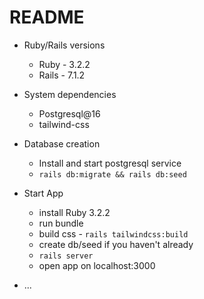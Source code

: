 # README

* Ruby/Rails versions
  - Ruby - 3.2.2
  - Rails - 7.1.2

* System dependencies
  - Postgresql@16
  - tailwind-css 

* Database creation
  - Install and start postgresql service
  - `rails db:migrate && rails db:seed`

* Start App
  - install Ruby 3.2.2
  - run bundle
  - build css - `rails tailwindcss:build`
  - create db/seed if you haven't already
  - `rails server`
  - open app on localhost:3000


* ...
